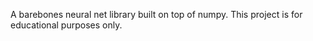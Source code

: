 A barebones neural net library built on top of numpy.
This project is for educational purposes only.
